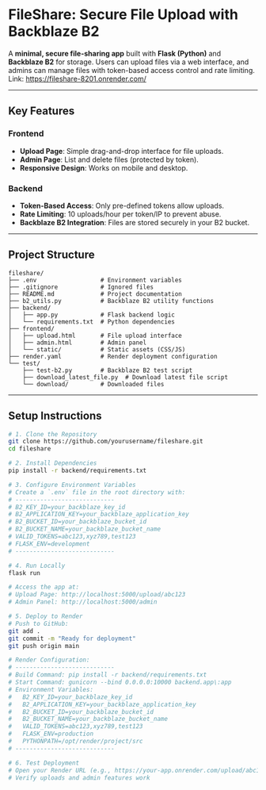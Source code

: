 # FileShare: Secure File Upload with Backblaze B2

A **minimal, secure file-sharing app** built with **Flask (Python)** and **Backblaze B2** for storage.
Users can upload files via a web interface, and admins can manage files with token-based access control and rate limiting. Link: https://fileshare-8201.onrender.com/

---

## **Key Features**
### **Frontend**
- **Upload Page**: Simple drag-and-drop interface for file uploads.
- **Admin Page**: List and delete files (protected by token).
- **Responsive Design**: Works on mobile and desktop.

### **Backend**
- **Token-Based Access**: Only pre-defined tokens allow uploads.
- **Rate Limiting**: 10 uploads/hour per token/IP to prevent abuse.
- **Backblaze B2 Integration**: Files are stored securely in your B2 bucket.

---

## **Project Structure**
```text
fileshare/
├── .env                  # Environment variables
├── .gitignore            # Ignored files
├── README.md             # Project documentation
├── b2_utils.py           # Backblaze B2 utility functions
├── backend/
│   ├── app.py            # Flask backend logic
│   └── requirements.txt  # Python dependencies
├── frontend/
│   ├── upload.html       # File upload interface
│   ├── admin.html        # Admin panel
│   └── static/           # Static assets (CSS/JS)
├── render.yaml           # Render deployment configuration
└── test/
    ├── test-b2.py        # Backblaze B2 test script
    ├── download_latest_file.py  # Download latest file script
    └── download/         # Downloaded files
```

---

## Setup Instructions

```bash
# 1. Clone the Repository
git clone https://github.com/yourusername/fileshare.git
cd fileshare

# 2. Install Dependencies
pip install -r backend/requirements.txt

# 3. Configure Environment Variables
# Create a `.env` file in the root directory with:
# ----------------------------
# B2_KEY_ID=your_backblaze_key_id
# B2_APPLICATION_KEY=your_backblaze_application_key
# B2_BUCKET_ID=your_backblaze_bucket_id
# B2_BUCKET_NAME=your_backblaze_bucket_name
# VALID_TOKENS=abc123,xyz789,test123
# FLASK_ENV=development
# ----------------------------

# 4. Run Locally
flask run

# Access the app at:
# Upload Page: http://localhost:5000/upload/abc123
# Admin Panel: http://localhost:5000/admin

# 5. Deploy to Render
# Push to GitHub:
git add .
git commit -m "Ready for deployment"
git push origin main

# Render Configuration:
# ----------------------------
# Build Command: pip install -r backend/requirements.txt
# Start Command: gunicorn --bind 0.0.0.0:10000 backend.app\:app
# Environment Variables:
#   B2_KEY_ID=your_backblaze_key_id
#   B2_APPLICATION_KEY=your_backblaze_application_key
#   B2_BUCKET_ID=your_backblaze_bucket_id
#   B2_BUCKET_NAME=your_backblaze_bucket_name
#   VALID_TOKENS=abc123,xyz789,test123
#   FLASK_ENV=production
#   PYTHONPATH=/opt/render/project/src
# ----------------------------

# 6. Test Deployment
# Open your Render URL (e.g., https://your-app.onrender.com/upload/abc123)
# Verify uploads and admin features work
